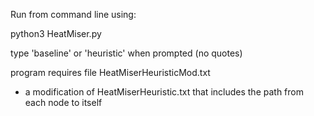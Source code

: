 Run from command line using:

python3 HeatMiser.py

type 'baseline' or 'heuristic' when prompted (no quotes)

program requires file HeatMiserHeuristicMod.txt 
- a modification of HeatMiserHeuristic.txt that includes the path from each node to itself